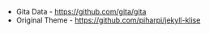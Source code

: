 - Gita Data - https://github.com/gita/gita
- Original Theme - https://github.com/piharpi/jekyll-klise
